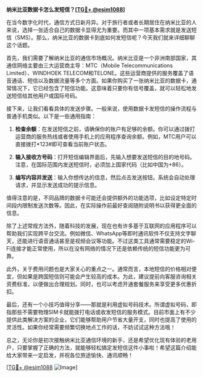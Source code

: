 **纳米比亚数据卡怎么发短信？[[TG💪+ @esim1088](https://t.me/s/esim1088)]**

在当今数字化时代，通信方式日新月异。对于旅行者或者长期居住在纳米比亚的人来说，选择一张适合自己的数据卡显得尤为重要。而其中一项基本需求就是发送短信（SMS）。那么，纳米比亚的数据卡到底如何发短信呢？今天我们就来详细聊聊这个话题。

首先，我们需要了解纳米比亚的通信市场概况。纳米比亚是一个非洲南部国家，其通信网络主要由三大运营商主导：MTC（Mobile Telecommunications Limited）、WINDHOEK TELECOM和TELONE。这些运营商提供的服务覆盖了语音通话、短信以及数据流量等多个方面。如果你购买了一张纳米比亚的数据卡，通常情况下，它已经包含了短信功能。这意味着只要你有信号覆盖，就可以轻松地发送短信给其他用户或国际号码。

接下来，让我们看看具体的发送步骤。一般来说，使用数据卡发短信的操作流程与普通手机类似。以下是一些通用指南：

1. **检查余额**：在发送短信之前，请确保你的账户有足够的余额。你可以通过拨打运营商的服务热线或者使用手机上的应用程序查询余额。例如，MTC用户可以直接拨打*123#即可查看当前账户状态。

2. **输入接收方号码**：打开短信编辑界面后，先输入想要发送短信的目的地号码。注意，在国际范围内发送短信时，必须加上国家代码（比如中国为+86）。

3. **编写内容并发送**：输入你想传达的信息，然后点击发送按钮。系统会自动处理请求，并显示发送成功的提示信息。

值得注意的是，不同品牌的数据卡可能还会提供额外的功能选项，比如设定特定时间段内限制发送次数等。因此，在实际操作前最好查阅随附说明书以获得更全面的信息。

除了上述常规方法外，随着科技的发展，现在也有许多基于互联网的应用程序可以帮助我们实现跨平台交流。例如微信、WhatsApp等即时通讯软件不仅支持文字聊天，还能进行语音通话甚至是视频会议等功能。不过这类工具通常需要稳定的Wi-Fi连接才能正常使用，所以在没有网络的情况下还是依赖传统的短信功能更为可靠。

此外，关于费用问题也是大家关心的重点之一。通常而言，本地短信的价格相对便宜，但如果是跨国短信则可能会产生较高的成本。为此，建议提前向客服咨询相关资费标准，以便做出合理规划。同时，也可以考虑开通套餐服务来享受更多优惠折扣。

最后，还有一个小技巧值得分享——那就是利用虚拟号码技术。所谓虚拟号码，即指那些不需要物理SIM卡就能拨打电话或收发短信的服务模式。目前市面上有不少提供此类解决方案的企业，它们能够帮助用户节省大量开支，同时也提高了使用的灵活性。如果你经常需要频繁切换地点工作的话，不妨试试这种方法哦！

总之，无论你是初次接触纳米比亚通信环境的新手，还是希望优化现有体验的老用户，只要掌握了正确的方法，就能够轻松搞定发短信这件小事啦！希望这篇介绍能给大家带来一定启发，并祝各位旅途愉快、通讯顺畅！

[[TG💪+ @esim1088](https://t.me/s/esim1088) ![Image](https://i.postimg.cc/4NQfJmqS/Snipaste-2025-05-13-00-14-12.png)]
